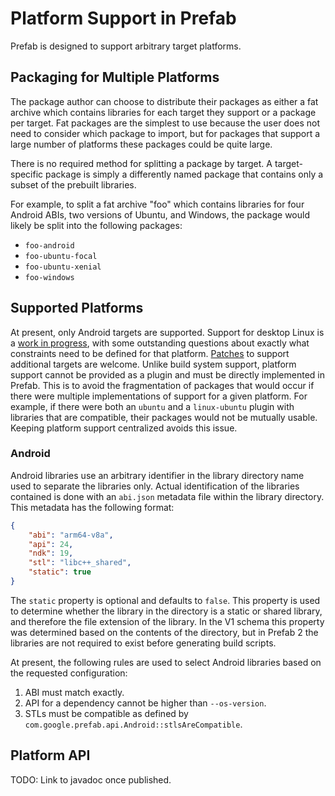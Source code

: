 # Platform Support in Prefab

Prefab is designed to support arbitrary target platforms.

## Packaging for Multiple Platforms

The package author can choose to distribute their packages as either a fat
archive which contains libraries for each target they support or a package per
target. Fat packages are the simplest to use because the user does not need to
consider which package to import, but for packages that support a large number
of platforms these packages could be quite large.

There is no required method for splitting a package by target. A target-specific
package is simply a differently named package that contains only a subset of the
prebuilt libraries.

For example, to split a fat archive "foo" which contains libraries for four
Android ABIs, two versions of Ubuntu, and Windows, the package would likely be
split into the following packages:

* `foo-android`
* `foo-ubuntu-focal`
* `foo-ubuntu-xenial`
* `foo-windows`

## Supported Platforms

At present, only Android targets are supported. Support for desktop Linux is a
[work in progress], with some outstanding questions about exactly what
constraints need to be defined for that platform. [Patches] to support
additional targets are welcome. Unlike build system support, platform support
cannot be provided as a plugin and must be directly implemented in Prefab. This
is to avoid the fragmentation of packages that would occur if there were
multiple implementations of support for a given platform. For example, if there
were both an `ubuntu` and a `linux-ubuntu` plugin with libraries that are
compatible, their packages would not be mutually usable. Keeping platform
support centralized avoids this issue.

[Patches]: https://github.com/google/prefab/blob/master/CONTRIBUTING.md
[work in progress]: https://github.com/google/prefab/pull/90

### Android

Android libraries use an arbitrary identifier in the library directory name used
to separate the libraries only. Actual identification of the libraries contained
is done with an `abi.json` metadata file within the library directory. This
metadata has the following format:

```json
{
    "abi": "arm64-v8a",
    "api": 24,
    "ndk": 19,
    "stl": "libc++_shared",
    "static": true
}
```

The `static` property is optional and defaults to `false`. This property is used
to determine whether the library in the directory is a static or shared library,
and therefore the file extension of the library. In the V1 schema this property
was determined based on the contents of the directory, but in Prefab 2 the libraries are not required to exist before generating build scripts.

At present, the following rules are used to select Android libraries based on
the requested configuration:

1. ABI must match exactly.
2. API for a dependency cannot be higher than `--os-version`.
3. STLs must be compatible as defined by
   `com.google.prefab.api.Android::stlsAreCompatible`.

## Platform API

TODO: Link to javadoc once published.
